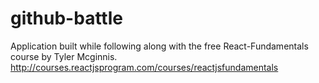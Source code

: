 # github-battle
Application built while following along with the free React-Fundamentals course by Tyler Mcginnis.
http://courses.reactjsprogram.com/courses/reactjsfundamentals
